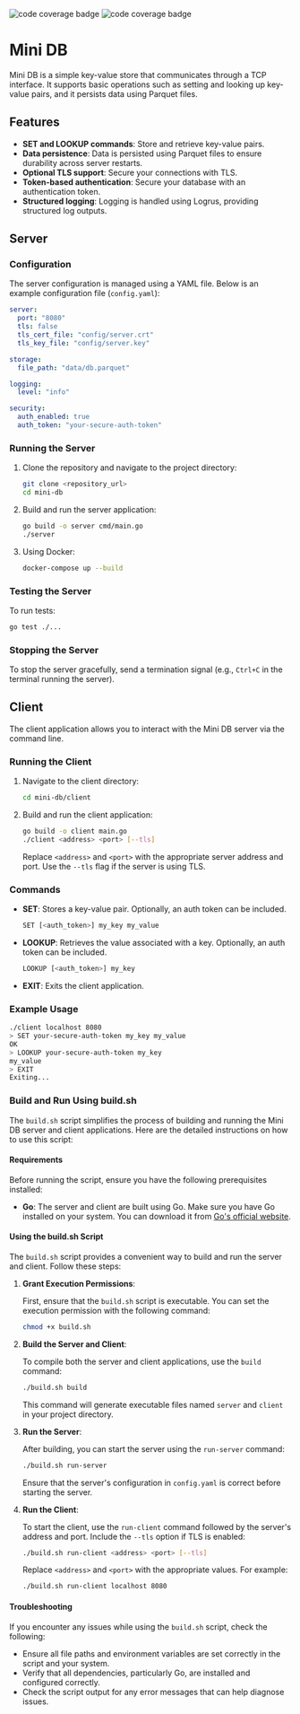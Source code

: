 ![code coverage badge](https://github.com/NicholasRodrigues/mini-db/actions/workflows/ci.yml/badge.svg)
![code coverage badge](https://github.com/NicholasRodrigues/mini-db/actions/workflows/cd.yml/badge.svg)
# Mini DB

Mini DB is a simple key-value store that communicates through a TCP interface. It supports basic operations such as setting and looking up key-value pairs, and it persists data using Parquet files.

## Features

- **SET and LOOKUP commands**: Store and retrieve key-value pairs.
- **Data persistence**: Data is persisted using Parquet files to ensure durability across server restarts.
- **Optional TLS support**: Secure your connections with TLS.
- **Token-based authentication**: Secure your database with an authentication token.
- **Structured logging**: Logging is handled using Logrus, providing structured log outputs.

## Server

### Configuration

The server configuration is managed using a YAML file. Below is an example configuration file (`config.yaml`):

```yaml
server:
  port: "8080"
  tls: false
  tls_cert_file: "config/server.crt"
  tls_key_file: "config/server.key"

storage:
  file_path: "data/db.parquet"

logging:
  level: "info"

security:
  auth_enabled: true
  auth_token: "your-secure-auth-token"
```

### Running the Server

1. Clone the repository and navigate to the project directory:

    ```sh
    git clone <repository_url>
    cd mini-db
    ```

2. Build and run the server application:

    ```sh
    go build -o server cmd/main.go
    ./server
    ```

3. Using Docker:

    ```sh
    docker-compose up --build
    ```

### Testing the Server

To run tests:

```sh
go test ./...
```

### Stopping the Server

To stop the server gracefully, send a termination signal (e.g., `Ctrl+C` in the terminal running the server).

## Client

The client application allows you to interact with the Mini DB server via the command line.

### Running the Client

1. Navigate to the client directory:

    ```sh
    cd mini-db/client
    ```

2. Build and run the client application:

    ```sh
    go build -o client main.go
    ./client <address> <port> [--tls]
    ```

    Replace `<address>` and `<port>` with the appropriate server address and port. Use the `--tls` flag if the server is using TLS.

### Commands

- **SET**: Stores a key-value pair. Optionally, an auth token can be included.
  
    ```sh
    SET [<auth_token>] my_key my_value
    ```

- **LOOKUP**: Retrieves the value associated with a key. Optionally, an auth token can be included.
  
    ```sh
    LOOKUP [<auth_token>] my_key
    ```

- **EXIT**: Exits the client application.

### Example Usage

```sh
./client localhost 8080
> SET your-secure-auth-token my_key my_value
OK
> LOOKUP your-secure-auth-token my_key
my_value
> EXIT
Exiting...
```

### Build and Run Using build.sh

The `build.sh` script simplifies the process of building and running the Mini DB server and client applications. Here are the detailed instructions on how to use this script:

#### Requirements

Before running the script, ensure you have the following prerequisites installed:

- **Go**: The server and client are built using Go. Make sure you have Go installed on your system. You can download it from [Go's official website](https://golang.org/dl/).

#### Using the build.sh Script

The `build.sh` script provides a convenient way to build and run the server and client. Follow these steps:

1. **Grant Execution Permissions**:
   
   First, ensure that the `build.sh` script is executable. You can set the execution permission with the following command:
   
   ```sh
   chmod +x build.sh
   ```

2. **Build the Server and Client**:
   
   To compile both the server and client applications, use the `build` command:
   
   ```sh
   ./build.sh build
   ```

   This command will generate executable files named `server` and `client` in your project directory.

3. **Run the Server**:
   
   After building, you can start the server using the `run-server` command:
   
   ```sh
   ./build.sh run-server
   ```

   Ensure that the server's configuration in `config.yaml` is correct before starting the server.

4. **Run the Client**:
   
   To start the client, use the `run-client` command followed by the server's address and port. Include the `--tls` option if TLS is enabled:
   
   ```sh
   ./build.sh run-client <address> <port> [--tls]
   ```

   Replace `<address>` and `<port>` with the appropriate values. For example:
   
   ```sh
   ./build.sh run-client localhost 8080
   ```

#### Troubleshooting

If you encounter any issues while using the `build.sh` script, check the following:

- Ensure all file paths and environment variables are set correctly in the script and your system.
- Verify that all dependencies, particularly Go, are installed and configured correctly.
- Check the script output for any error messages that can help diagnose issues.
